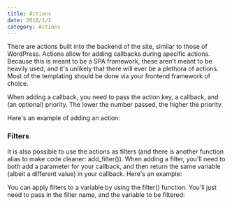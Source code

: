 ```yaml
---
title: Actions
date: 2018/1/1
category: Actions
---
```


There are actions built into the backend of the site, similar to those of WordPress. Actions allow for adding callbacks during specific actions. Because this is meant to be a SPA framework, these aren't meant to be heavily used, and it's unlikely that there will ever be a plethora of actions. Most of the templating should be done via your frontend framework of choice.

When adding a callback, you need to pass the action key, a callback, and (an optional) priority. The lower the number passed, the higher the priority.

Here's an example of adding an action:

<script src="https://gist.github.com/benrgreene/d6efef21d2f94a2d2f4eeb68a54414d1.js?file=example-action.php"></script>

### Filters 

It is also possible to use the actions as filters (and there is another function alias to make code cleaner: add_filter()). When adding a filter, you'll need to both add a parameter for your callback, and then return the same variable (albeit a different value) in your callback. Here's an example:

<script src="https://gist.github.com/benrgreene/d6efef21d2f94a2d2f4eeb68a54414d1.js?file=example-filter.php"></script>

You can apply filters to a variable by using the filter() function. You'll just need to pass in the filter name, and the variable to be filtered:

<script src="https://gist.github.com/benrgreene/d6efef21d2f94a2d2f4eeb68a54414d1.js?file=filter-use.php"></script>